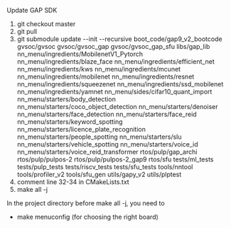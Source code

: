 Update GAP SDK

1. git checkout master
2. git pull
3. git submodule update --init --recursive  boot_code/gap9_v2_bootcode  gvsoc/gvsoc  gvsoc/gvsoc_gap  gvsoc/gvsoc_gap_sfu  libs/gap_lib  nn_menu/ingredients/MobilenetV1_Pytorch  nn_menu/ingredients/blaze_face  nn_menu/ingredients/efficient_net  nn_menu/ingredients/kws  nn_menu/ingredients/mcunet  nn_menu/ingredients/mobilenet  nn_menu/ingredients/resnet  nn_menu/ingredients/squeezenet  nn_menu/ingredients/ssd_mobilenet  nn_menu/ingredients/yamnet  nn_menu/sides/cifar10_quant_import  nn_menu/starters/body_detection  nn_menu/starters/coco_object_detection  nn_menu/starters/denoiser  nn_menu/starters/face_detection  nn_menu/starters/face_reid  nn_menu/starters/keyword_spotting  nn_menu/starters/licence_plate_recognition  nn_menu/starters/people_spotting  nn_menu/starters/slu  nn_menu/starters/vehicle_spotting  nn_menu/starters/voice_id  nn_menu/starters/voice_reid_transformer  rtos/pulp/gap_archi  rtos/pulp/pulpos-2  rtos/pulp/pulpos-2_gap9  rtos/sfu  tests/ml_tests  tests/pulp_tests  tests/riscv_tests  tests/sfu_tests  tools/nntool  tools/profiler_v2  tools/sfu_gen  utils/gapy_v2  utils/plptest
4. comment line 32-34 in CMakeLists.txt
5. make all -j



In the project directory before make all -j, you need to
 - make menuconfig (for choosing the right board)